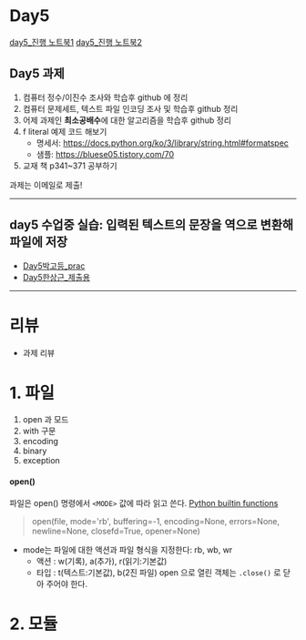 # Day5

[day5_진행 노트북1](./day5_진행.ipynb)
[day5_진행 노트북2](./day5_진행2.ipynb)


## Day5 과제

1. 컴퓨터 정수/이진수 조사와 학습후 github 에 정리
2. 컴퓨터 문제세트, 텍스트 파일 인코딩 조사 및 학습후 github 정리
3. 어제 과제인 **최소공배수**에 대한 알고리즘을 학습후 github 정리
4. f literal 예제 코드 해보기
    - 명세서: https://docs.python.org/ko/3/library/string.html#formatspec
    - 샘플: https://bluese05.tistory.com/70
5. 교재 책 p341~371 공부하기

과제는 이메일로 제출!

---

## day5 수업중 실습: 입력된 텍스트의 문장을 역으로 변환해 파일에 저장

- [Day5박고등_prac](./Day5박고등_prac.ipynb)
- [Day5한상근_제출용](./Day5한상근_제출용.ipynb)



---

# 리뷰
 - 과제 리뷰

# 1. 파일


1. open 과 모드
2. with 구문
3. encoding
4. binary
5. exception


#### open()

파일은 open() 명령에서 `<MODE>` 값에 따라 읽고 쓴다. [Python builtin functions](https://docs.python.org/3/library/functions.html)
    
>open(file, mode='rb', buffering=-1, encoding=None, errors=None, newline=None, closefd=True, opener=None)
  - mode는 파일에 대한 액션과 파일 형식을 지정한다: rb, wb, wr
     - 액션 : w(기록), a(추가), r(읽기:기본값)
     - 타입 : t(텍스트:기본값), b(2진 파일)
open 으로 열린 객체는 `.close()` 로 닫아 주어야 한다.


# 2. 모듈 

